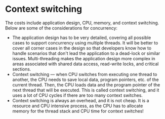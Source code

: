 # Context switching

The costs include application design, CPU, memory, and context switching. Below are some of the considerations for
concurrency:

- The application design has to be very detailed, covering all possible cases to support concurrency using multiple
  threads. It will be better to cover all corner cases in the design so that developers know how to handle scenarios
  that don't lead the application to a dead-lock or similar issues. Multi-threading makes the application design more
  complex in areas associated with shared data access, read-write locks, and critical sections.
- Context switching — when CPU switches from executing one thread to another, the CPU needs to save local data, program
  pointers, etc. of the current thread. Then, the CPU loads data and the program pointer of the next thread that will be
  executed. This is called context switching, and it uses a lot of CPU cycles if there are too many context switches.
- Context switching is always an overhead, and it is not cheap. It is a resource and CPU intensive process, as the CPU
  has to allocate memory for the thread stack and CPU time for context switches!
